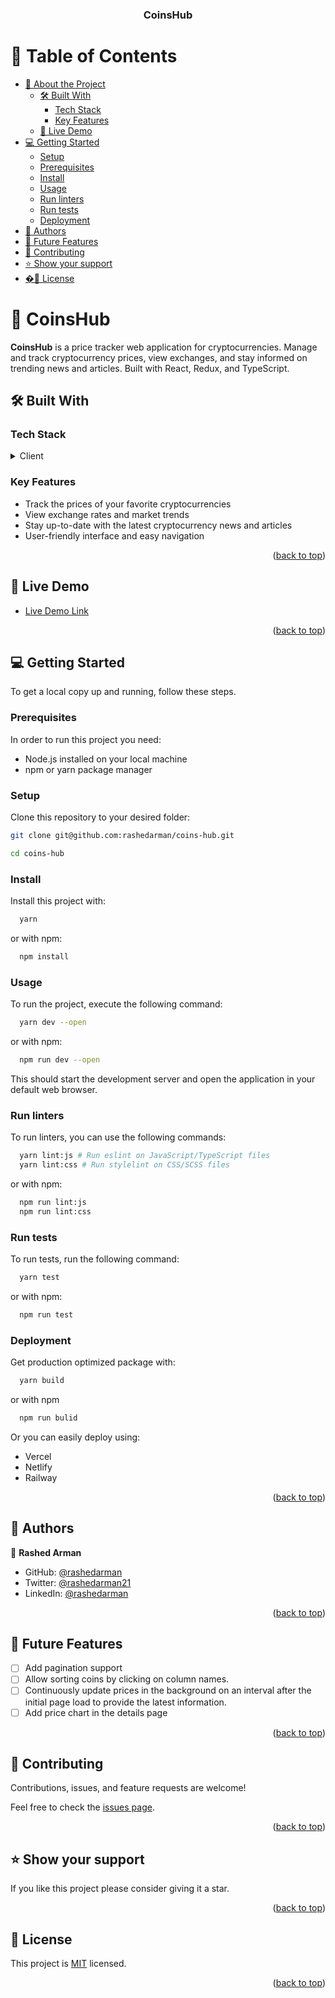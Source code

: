 <a name="readme-top"></a>

<div align="center">

  <h3><b>CoinsHub</b></h3>

</div>

<!-- TABLE OF CONTENTS -->

# 📗 Table of Contents

- [📖 About the Project](#about-project)
  - [🛠 Built With](#built-with)
    - [Tech Stack](#tech-stack)
    - [Key Features](#key-features)
  - [🚀 Live Demo](#live-demo)
- [💻 Getting Started](#getting-started)
  - [Setup](#setup)
  - [Prerequisites](#prerequisites)
  - [Install](#install)
  - [Usage](#usage)
  - [Run linters](#run-linters)
  - [Run tests](#run-tests)
  - [Deployment](#triangular_flag_on_post-deployment)
- [👥 Authors](#authors)
- [🔭 Future Features](#future-features)
- [🤝 Contributing](#contributing)
- [⭐️ Show your support](#support)
- [�📝 License](#license)

<!-- PROJECT DESCRIPTION -->

# 📖 CoinsHub <a name="about-project"></a>

**CoinsHub** is a price tracker web application for cryptocurrencies. Manage and track cryptocurrency prices, view exchanges, and stay informed on trending news and articles. Built with React, Redux, and TypeScript.

## 🛠 Built With <a name="built-with"></a>

### Tech Stack <a name="tech-stack"></a>

<details>
  <summary>Client</summary>
  <ul>
    <li>Vite</li>
    <li>TypeScript</li>
    <li>React.js</li>
    <li>React Router</li>
    <li>Redux Toolkit</li>
    <li>Sass</li>
    <li>Mantine</li>
  </ul>
</details>

<!-- Features -->

### Key Features <a name="key-features"></a>

- Track the prices of your favorite cryptocurrencies
- View exchange rates and market trends
- Stay up-to-date with the latest cryptocurrency news and articles
- User-friendly interface and easy navigation

<p align="right">(<a href="#readme-top">back to top</a>)</p>

<!-- LIVE DEMO -->

## 🚀 Live Demo <a name="live-demo"></a>

- [Live Demo Link](#)

<p align="right">(<a href="#readme-top">back to top</a>)</p>

<!-- GETTING STARTED -->

## 💻 Getting Started <a name="getting-started"></a>

To get a local copy up and running, follow these steps.

### Prerequisites

In order to run this project you need:

- Node.js installed on your local machine
- npm or yarn package manager

### Setup

Clone this repository to your desired folder:

```sh
git clone git@github.com:rashedarman/coins-hub.git

cd coins-hub
```

### Install

Install this project with:

```sh
  yarn
```

or with npm:

```sh
  npm install
```

### Usage

To run the project, execute the following command:

```sh
  yarn dev --open
```

or with npm:

```sh
  npm run dev --open
```

This should start the development server and open the application in your default web browser.

### Run linters

To run linters, you can use the following commands:

```sh
  yarn lint:js # Run eslint on JavaScript/TypeScript files
  yarn lint:css # Run stylelint on CSS/SCSS files
```

or with npm:

```sh
  npm run lint:js
  npm run lint:css
```

### Run tests

To run tests, run the following command:

```sh
  yarn test
```

or with npm:

```sh
  npm run test
```

### Deployment

Get production optimized package with:

```sh
  yarn build
```

or with npm

```sh
  npm run bulid
```

Or you can easily deploy using:

- Vercel
- Netlify
- Railway

<p align="right">(<a href="#readme-top">back to top</a>)</p>

<!-- AUTHORS -->

## 👥 Authors <a name="authors"></a>

👤 **Rashed Arman**

- GitHub: [@rashedarman](https://github.com/rashedarman)
- Twitter: [@rashedarman21](https://twitter.com/rashedarman21)
- LinkedIn: [@rashedarman](https://linkedin.com/in/rashedarman)

<p align="right">(<a href="#readme-top">back to top</a>)</p>

<!-- FUTURE FEATURES -->

## 🔭 Future Features <a name="future-features"></a>

- [ ] Add pagination support
- [ ] Allow sorting coins by clicking on column names.
- [ ] Continuously update prices in the background on an interval after the initial page load to provide the latest information.
- [ ] Add price chart in the details page

<p align="right">(<a href="#readme-top">back to top</a>)</p>

<!-- CONTRIBUTING -->

## 🤝 Contributing <a name="contributing"></a>

Contributions, issues, and feature requests are welcome!

Feel free to check the [issues page](../../issues/).

<p align="right">(<a href="#readme-top">back to top</a>)</p>

<!-- SUPPORT -->

## ⭐️ Show your support <a name="support"></a>

If you like this project please consider giving it a star.

<p align="right">(<a href="#readme-top">back to top</a>)</p>

<!-- LICENSE -->

## 📝 License <a name="license"></a>

This project is [MIT](./LICENSE) licensed.

<p align="right">(<a href="#readme-top">back to top</a>)</p>
